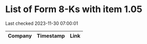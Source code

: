 # List of Form 8-Ks with item 1.05
Last checked 2023-11-30 07:00:01

|Company|Timestamp|Link|
|---|---|---|

